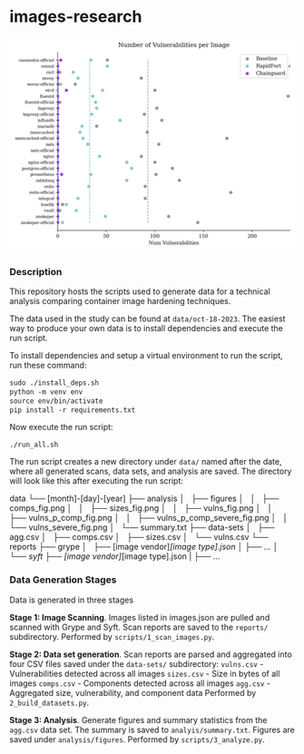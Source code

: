 # images-research


![Drag Racing](data/oct-18-2023/analysis/figures/vulns_fig.png)

### Description

This repository hosts the scripts used to generate data for a technical analysis comparing container image hardening techniques.

The data used in the study can be found at `data/oct-18-2023`. The easiest way to produce your own data is to install dependencies and execute the run script.

To install dependencies and setup a virtual environment to run the script, run these command:
```
sudo ./install_deps.sh
python -m venv env
source env/bin/activate
pip install -r requirements.txt
```

Now execute the run script:
```
./run_all.sh
```
The run script creates a new directory under `data/` named after the date, where all generated scans, data sets, and analysis are saved. The directory will look like this after executing the run script:

data
└── [month]-[day]-[year]
    ├── analysis
    │   ├── figures
    │   │   ├── comps_fig.png
    │   │   ├── sizes_fig.png
    │   │   ├── vulns_fig.png
    │   │   ├── vulns_p_comp_fig.png
    │   │   ├── vulns_p_comp_severe_fig.png
    │   │   └── vulns_severe_fig.png
    │   └── summary.txt
    ├── data-sets
    │   ├── agg.csv
    │   ├── comps.csv
    │   ├── sizes.csv
    │   └── vulns.csv
    └── reports
        ├── grype
        │   ├── [image vendor]_[image type].json
        │   ├── ...
        │
        └── syft
            ├── [image vendor]_[image type].json
            |   ├── ...
           

### Data Generation Stages
Data is generated in three stages

**Stage 1: Image Scanning**. Images listed in images.json are pulled and scanned with Grype and Syft. Scan reports are saved to the `reports/` subdirectory. Performed by `scripts/1_scan_images.py`.

**Stage 2: Data set generation**. Scan reports are parsed and aggregated into four CSV files saved under the `data-sets/` subdirectory:
    `vulns.csv` - Vulnerabilities detected across all images
    `sizes.csv` - Size in bytes of all images
    `comps.csv` - Components detected across all images
    `agg.csv`   - Aggregated size, vulnerability, and component data
Performed by `2_build_datasets.py`.

**Stage 3: Analysis**. Generate figures and summary statistics from the `agg.csv` data set. The summary is saved to `analyis/summary.txt`. Figures are saved under `analysis/figures`.
Performed by `scripts/3_analyze.py`.